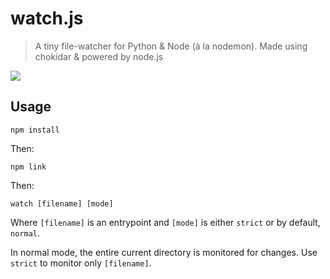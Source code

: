 # watch.js

> A tiny file-watcher for Python & Node (à la nodemon).
> Made using chokidar & powered by node.js

![](https://i.imgur.com/ivGwxvX.png)

## Usage

`npm install`

Then:

`npm link` 

Then:

`watch [filename] [mode]`

Where `[filename]` is an entrypoint and `[mode]` is 
either `strict` or by default, `normal`.

In normal mode, the entire current directory is monitored for changes. Use `strict` to monitor only `[filename]`.